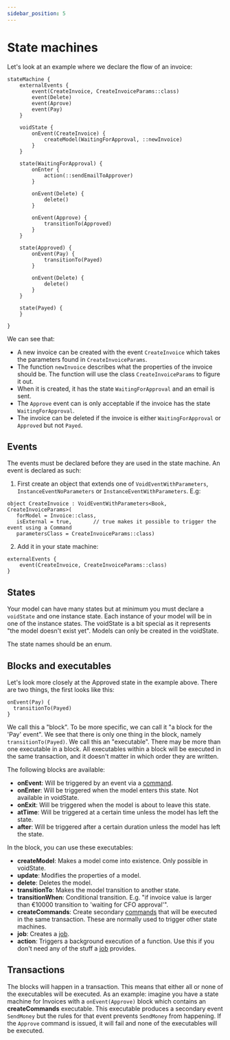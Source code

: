 ```yaml
---
sidebar_position: 5
---
```


# State machines

Let's look at an example where we declare the flow of an invoice:

```
stateMachine {
    externalEvents {
        event(CreateInvoice, CreateInvoiceParams::class)
        event(Delete)
        event(Aprove)
        event(Pay)
    }

    voidState {
        onEvent(CreateInvoice) {
            createModel(WaitingForApproval, ::newInvoice)
        }
    }

    state(WaitingForApproval) {
        onEnter {
            action(::sendEmailToApprover)
        }

        onEvent(Delete) {
            delete()
        }

        onEvent(Approve) {
            transitionTo(Approved)
        }
    }

    state(Approved) {
        onEvent(Pay) {
            transitionTo(Payed)
        }

        onEvent(Delete) {
            delete()
        }
    }

    state(Payed) {
    }

}
```

We can see that:

* A new invoice can be created with the event `CreateInvoice` which takes the parameters found in `CreateInvoiceParams`.
* The function `newInvoice` describes what the properties of the invoice should be. The function will use
  the class `CreateInvoiceParams` to figure it out.
* When it is created, it has the state `WaitingForApproval` and an email is sent.
* The `Approve` event can is only acceptable if the invoice has the state `WaitingForApproval`.
* The invoice can be deleted if the invoice is either `WaitingForApproval` or `Approved` but not `Payed`.

## Events

The events must be declared before they are used in the state machine. An event is declared as such:

1. First create an object that extends one of `VoidEventWithParameters`, `InstanceEventNoParameters` or `InstanceEventWithParameters`. E.g:
```
object CreateInvoice : VoidEventWithParameters<Book, CreateInvoiceParams>(
   forModel = Invoice::class, 
   isExternal = true,       // true makes it possible to trigger the event using a Command
   parametersClass = CreateInvoiceParams::class)
```
2. Add it in your state machine:
```
externalEvents {
    event(CreateInvoice, CreateInvoiceParams::class)
}
```

## States

Your model can have many states but at minimum you must declare a `voidState` and one instance state. Each instance of your 
model will be in one of the instance states. The voidState is a bit special as it represents "the model doesn't 
exist yet". Models can only be created in the voidState. 

The state names should be an enum. 

## Blocks and executables

Let's look more closely at the Approved state in the example above. There are two things, the first looks like this:
```
onEvent(Pay) {
  transitionTo(Payed)
}
```
We call this a "block". To be more specific, we can call it "a block for the 'Pay' event". We see that there is only one 
thing in the block, namely `transitionTo(Payed)`. We call this an "executable". There may be more than one executable in a
block. All executables within a block will be executed in the same transaction, and it doesn't matter in which order they are written.

The following blocks are available:
* __onEvent__: Will be triggered by an event via a [command](/docs/usage/commands).
* __onEnter__: Will be triggered when the model enters this state. Not available in voidState.
* __onExit__: Will be triggered when the model is about to leave this state.
* __atTime__: Will be triggered at a certain time unless the model has left the state.
* __after__: Will be triggered after a certain duration unless the model has left the state.

In the block, you can use these executables:
* __createModel__: Makes a model come into existence. Only possible in voidState.
* __update__: Modifies the properties of a model.
* __delete__: Deletes the model.
* __transitionTo__: Makes the model transition to another state.
* __transitionWhen__: Conditional transition. E.g. "if invoice value is larger than €10000 transition to 'waiting for CFO approval'".
* __createCommands__: Create secondary [commands](/docs/usage/commands) that will be executed in the same transaction. These are normally used
to trigger other state machines. 
* __job__: Creates a [job](/docs/advanced-topics/jobs).
* __action__: Triggers a background execution of a function. Use this if you don't need any of the stuff a 
[job](/docs/advanced-topics/jobs) provides.

## Transactions

The blocks will happen in a transaction. This means that either all or none of the executables will be executed. As an
example: imagine you have a state machine for Invoices with a `onEvent(Approve)` block which contains an __createCommands__ executable.
This executable produces a secondary event `SendMoney` but the rules for that event prevents `SendMoney` from
happening. If the `Approve` command is issued, it will fail and none of the executables will be executed. 


